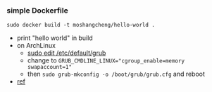 ### simple Dockerfile 

`sudo docker build -t moshangcheng/hello-world .`
- print "hello world" in build
- on ArchLinux
    - [sudo edit /etc/default/grub](http://askubuntu.com/questions/417215/how-does-kernel-support-swap-limit)
    - change to `GRUB_CMDLINE_LINUX="cgroup_enable=memory swapaccount=1"`
    - then `sudo grub-mkconfig -o /boot/grub/grub.cfg` and reboot
- [ref](https://www.docker.io/learn/dockerfile/level1/)
